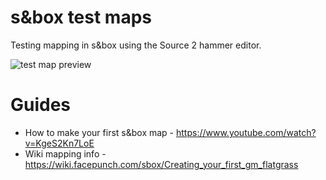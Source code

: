 # s&box test maps

Testing mapping in s&box using the Source 2 hammer editor.


![test map preview](https://cdn.discordapp.com/attachments/677932005517688854/870797974366748692/unknown.png)


# Guides
* How to make your first s&box map - https://www.youtube.com/watch?v=KgeS2Kn7LoE
* Wiki mapping info - https://wiki.facepunch.com/sbox/Creating_your_first_gm_flatgrass

